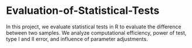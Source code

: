 # Evaluation-of-Statistical-Tests

In this project, we evaluate statistical tests in R to evaluate the difference between two samples. We analyze computational efficiency, power of test, type I and II error, and influence of parameter adjustments. 
